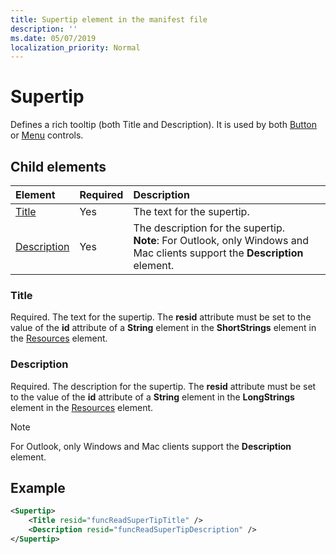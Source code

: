 ```yaml
---
title: Supertip element in the manifest file
description: ''
ms.date: 05/07/2019
localization_priority: Normal
---
```


# Supertip

Defines a rich tooltip (both Title and Description). It is used by both [Button](control.md#button-control) or [Menu](control.md#menu-dropdown-button-controls)  controls.

## Child elements

|  Element |  Required  |  Description  |
|:-----|:-----|:-----|
| [Title](#title) | Yes | The text for the supertip. |
| [Description](#description) | Yes | The description for the supertip.<br>**Note**: For Outlook, only Windows and Mac clients support the **Description** element. |

### Title

Required. The text for the supertip. The  **resid** attribute must be set to the value of the **id** attribute of a **String** element in the **ShortStrings** element in the [Resources](resources.md) element.

### Description

Required. The description for the supertip. The  **resid** attribute must be set to the value of the **id** attribute of a **String** element in the **LongStrings** element in the [Resources](resources.md) element.

> [!NOTE]
> For Outlook, only Windows and Mac clients support the **Description** element.

## Example

```xml
<Supertip>
    <Title resid="funcReadSuperTipTitle" />
    <Description resid="funcReadSuperTipDescription" />
</Supertip>
```
